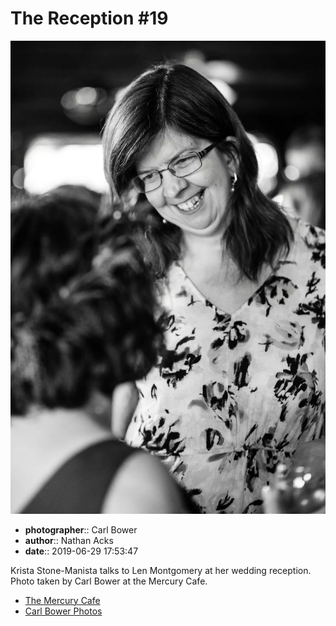 # The Reception #19

![Krista Stone-Manista talks to Ellen Montgomery](assets/2019-06-29-set-3-the-reception-19.webp)

* **photographer**:: Carl Bower  
* **author**:: Nathan Acks  
* **date**:: 2019-06-29 17:53:47

Krista Stone-Manista talks to Len Montgomery at her wedding reception. Photo taken by Carl Bower at the Mercury Cafe.

* [The Mercury Cafe](http://mercurycafe.com)
* [Carl Bower Photos](https://carlbowerphotos.com)
